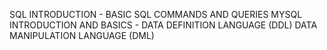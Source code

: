 SQL INTRODUCTION - 
BASIC SQL COMMANDS AND QUERIES
MYSQL INTRODUCTION AND BASICS - 
DATA DEFINITION LANGUAGE (DDL)
DATA MANIPULATION LANGUAGE (DML)
